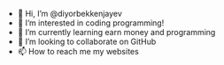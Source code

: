 - 👋 Hi, I’m @diyorbekkenjayev
- 👀 I’m interested in coding programming!
- 🌱 I’m currently learning earn money and programming
- 💞️ I’m looking to collaborate on GitHub
- 📫 How to reach me my websites

<!---
diyorbekkenjayev/diyorbekkenjayev is a ✨ special ✨ repository because its `README.md` (this file) appears on your GitHub profile.
You can click the Preview link to take a look at your changes.
--->
